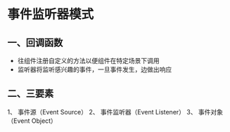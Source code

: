 # 事件监听器模式

## 一、回调函数
- 往组件注册自定义的方法以便组件在特定场景下调用
- 监听器将监听感兴趣的事件，一旦事件发生，边做出响应

## 二、三要素
1、 事件源（Event Source）
2、 事件监听器（Event Listener）
3、 事件对象（Event Object）